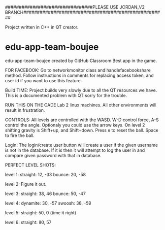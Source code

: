################################PLEASE USE JORDAN_V2 BRANCH####################################################

Project written in C++ in QT creator.

# edu-app-team-boujee
edu-app-team-boujee created by GitHub Classroom
Best app in the game.


FOR FACEBOOK:
Go to networkmonitor class and handlefacebookshare method. Follow instructions in comments for replacing access token, and user id if  you want to use this feature.

Build TIME:
Project builds very slowly due to all the QT resources we have. This is a documented problem with QT sorry for the trouble.

RUN THIS ON THE CADE Lab 2 linux machines. All other environments will result in frustration.


CONTROLS:
All levels are controlled with the WASD. W-D control force, A-S control the angle. Optionaly you could use the arrow keys. On level 2 shifting gravity is Shift+up, and Shift+down.
Press e to reset the ball.
Space to fire the ball.

Login:
The login/create user button will create a user if the given username is not in the database. If it is then it will attempt to log the user in and compare given password with that in database.

PERFECT LEVEL SHOTS:

level 1: 
straight: 12, -33
bounce: 20, -58

level 2:
Figure it out.

level 3:
straight: 38, 46
bounce: 50, -47

level 4:
dynamite: 30, -57
swoosh: 38, -59

level 5:
straight: 50, 0 (time it right)

level 6:
straight: 80, 57

